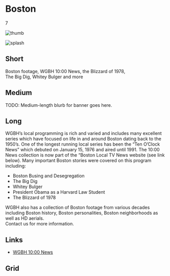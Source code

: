 # Boston

7

![thumb](http://placehold.it/348x196)

![splash](http://placehold.it/770x433)

## Short

Boston footage, WGBH 10:00 News, the Blizzard of 1978,<br/>
The Big Dig, Whitey Bulger and more

## Medium

TODO: Medium-length blurb for banner goes here.

## Long

WGBH’s local programming is rich and varied and includes many excellent series 
which have focused on life in and around Boston dating back to the 1950’s. One 
of the longest running local series has been the “Ten O’Clock News” which debuted 
on January 15, 1976 and aired until 1991.  The 10:00 News collection is now part 
of the “Boston Local TV News website (see link below).  Many important Boston 
stories were covered on this program including:

- Boston Busing and Desegregation
- The Big Dig
- Whitey Bulger
- President Obama as a Harvard Law Student
- The Blizzard of 1978

WGBH also has a collection of Boston footage from various decades including Boston 
history, Boston personalities, Boston neighborhoods as well as HD aerials.  
Contact us for more information. 

## Links

- [WGBH 10:00 News](http://bostonlocaltv.org/wgbh)

## Grid
